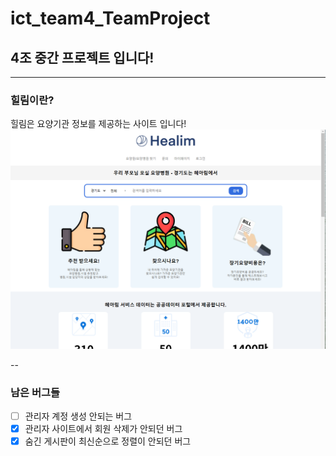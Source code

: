 # ict_team4_TeamProject
## 4조 중간 프로젝트 입니다!
---
### 힐림이란?
힐림은 요양기관 정보를 제공하는 사이트 입니다!
![img](./home.png)

--
### 남은 버그들
- [ ] 관리자 계정 생성 안되는 버그
- [x] 관리자 사이트에서 회원 삭제가 안되던 버그
- [x] 숨긴 게시판이 최신순으로 정렬이 안되던 버그
